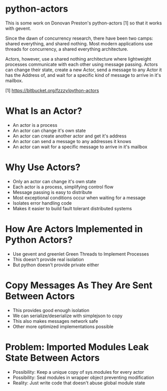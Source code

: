 # python-actors

This is some work on Donovan Preston's python-actors [1] so that it
works with gevent.

Since the dawn of concurrency research, there have been two camps:
shared everything, and shared nothing. Most modern applications use
threads for concurrency, a shared everything architecture.

Actors, however, use a shared nothing architecture where lightweight
processes communicate with each other using message passing. Actors
can change their state, create a new Actor, send a message to any
Actor it has the Address of, and wait for a specific kind of message
to arrive in it's mailbox.

[1] https://bitbucket.org/fzzzy/python-actors

# What Is an Actor?

* An actor is a process
* An actor can change it's own state
* An actor can create another actor and get it's address
* An actor can send a message to any addresses it knows
* An actor can wait for a specific message to arrive in it's mailbox

# Why Use Actors?

* Only an actor can change it's own state
* Each actor is a process, simplifying control flow
* Message passing is easy to distribute
* Most exceptional conditions occur when waiting for a message
* Isolates error handling code
* Makes it easier to build fault tolerant distributed systems

# How Are Actors Implemented in Python Actors?

* Use gevent and greenlet Green Threads to Implement Processes
* This doesn't provide real isolation
* But python doesn't provide private either

# Copy Messages As They Are Sent Between Actors

* This provides good enough isolation
* We can serialize/deserialize with simplejson to copy
* This also makes messages network safe
* Other more optimized implementations possible

# Problem: Imported Modules Leak State Between Actors

* Possibility: Keep a unique copy of sys.modules for every actor
* Possibility: Seal modules in wrapper object preventing modification
* Reality: Just write code that doesn't abuse global module state
